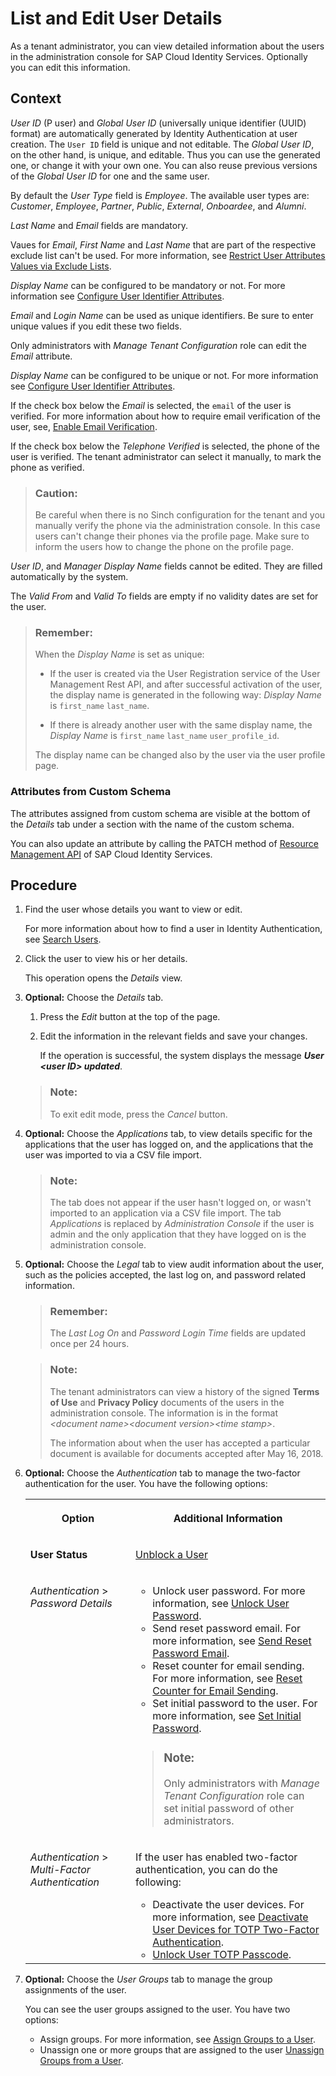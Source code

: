 <!-- loio045cb01bd2034b05a69e1a626e46570f -->

# List and Edit User Details

As a tenant administrator, you can view detailed information about the users in the administration console for SAP Cloud Identity Services. Optionally you can edit this information.



<a name="loio045cb01bd2034b05a69e1a626e46570f__context_awh_phy_4mb"/>

## Context

*User ID* \(P user\) and *Global User ID* \(universally unique identifier \(UUID\) format\) are automatically generated by Identity Authentication at user creation. The `User ID` field is unique and not editable. The *Global User ID*, on the other hand, is unique, and editable. Thus you can use the generated one, or change it with your own one. You can also reuse previous versions of the *Global User ID* for one and the same user.

By default the *User Type* field is *Employee*. The available user types are: *Customer*, *Employee*, *Partner*, *Public*, *External*, *Onboardee*, and *Alumni*.

*Last Name* and *Email* fields are mandatory.

Vaues for *Email*, *First Name* and *Last Name* that are part of the respective exclude list can't be used. For more information, see [Restrict User Attributes Values via Exclude Lists](restrict-user-attributes-values-via-exclude-lists-cb108c2.md).

*Display Name* can be configured to be mandatory or not. For more information see [Configure User Identifier Attributes](configure-user-identifier-attributes-8b9fa88.md).

*Email* and *Login Name* can be used as unique identifiers. Be sure to enter unique values if you edit these two fields.

Only administrators with *Manage Tenant Configuration* role can edit the *Email* attribute.

*Display Name* can be configured to be unique or not. For more information see [Configure User Identifier Attributes](configure-user-identifier-attributes-8b9fa88.md).

If the check box below the *Email* is selected, the `email` of the user is verified. For more information about how to require email verification of the user, see, [Enable Email Verification](enable-email-verification-483d26c.md).

If the check box below the *Telephone Verified* is selected, the phone of the user is verified. The tenant administrator can select it manually, to mark the phone as verified.

> ### Caution:  
> Be careful when there is no Sinch configuration for the tenant and you manually verify the phone via the administration console. In this case users can't change their phones via the profile page. Make sure to inform the users how to change the phone on the profile page.

*User ID*, and *Manager Display Name* fields cannot be edited. They are filled automatically by the system.

The *Valid From* and *Valid To* fields are empty if no validity dates are set for the user.

> ### Remember:  
> When the *Display Name* is set as unique:
> 
> -   If the user is created via the User Registration service of the User Management Rest API, and after successful activation of the user, the display name is generated in the following way: *Display Name* is `first_name` `last_name`.
> 
> -   If there is already another user with the same display name, the *Display Name* is `first_name` `last_name` `user_profile_id`.
> 
> 
> The display name can be changed also by the user via the user profile page.



### Attributes from Custom Schema

The attributes assigned from custom schema are visible at the bottom of the *Details* tab under a section with the name of the custom schema.

You can also update an attribute by calling the PATCH method of [Resource Management API](https://api.sap.com/api/IdDS_SCIM/path/patchUser) of SAP Cloud Identity Services.



## Procedure

1.  Find the user whose details you want to view or edit.

    For more information about how to find a user in Identity Authentication, see [Search Users](search-users-06078a6.md).

2.  Click the user to view his or her details.

    This operation opens the *Details* view.

3.  **Optional:** Choose the *Details* tab.

    1.  Press the *Edit* button at the top of the page.

    2.  Edit the information in the relevant fields and save your changes.

        If the operation is successful, the system displays the message ***User <user ID\> updated***.


    > ### Note:  
    > To exit edit mode, press the *Cancel* button.

4.  **Optional:** Choose the *Applications* tab, to view details specific for the applications that the user has logged on, and the applications that the user was imported to via a CSV file import.

    > ### Note:  
    > The tab does not appear if the user hasn't logged on, or wasn't imported to an application via a CSV file import. The tab *Applications* is replaced by *Administration Console* if the user is admin and the only application that they have logged on is the administration console.

5.  **Optional:** Choose the *Legal* tab to view audit information about the user, such as the policies accepted, the last log on, and password related information.

    > ### Remember:  
    > The *Last Log On* and *Password Login Time* fields are updated once per 24 hours.

    > ### Note:  
    > The tenant administrators can view a history of the signed **Terms of Use** and **Privacy Policy** documents of the users in the administration console. The information is in the format *<document name\><document version\><time stamp\>*.
    > 
    > The information about when the user has accepted a particular document is available for documents accepted after May 16, 2018.

6.  **Optional:** Choose the *Authentication* tab to manage the two-factor authentication for the user. You have the following options:


    <table>
    <tr>
    <th valign="top">

    Option
    
    </th>
    <th valign="top">

    Additional Information
    
    </th>
    </tr>
    <tr>
    <td valign="top">
    
    **User Status**
    
    </td>
    <td valign="top">
    
    [Unblock a User](unblock-a-user-d50eec9.md)
    
    </td>
    </tr>
    <tr>
    <td valign="top">
    
    *Authentication* \> *Password Details*
    
    </td>
    <td valign="top">
    
    -   Unlock user password. For more information, see [Unlock User Password](unlock-user-password-9172552.md).
    -   Send reset password email. For more information, see [Send Reset Password Email](send-reset-password-email-da55abf.md).
    -   Reset counter for email sending. For more information, see [Reset Counter for Email Sending](reset-counter-for-email-sending-08f634b.md).
    -   Set initial password to the user. For more information, see [Set Initial Password](set-initial-password-16149d5.md).

    > ### Note:  
    > Only administrators with *Manage Tenant Configuration* role can set initial password of other administrators.


    
    </td>
    </tr>
    <tr>
    <td valign="top">
    
    *Authentication* \> *Multi-Factor Authentication*
    
    </td>
    <td valign="top">
    
    If the user has enabled two-factor authentication, you can do the following:

    -   Deactivate the user devices. For more information, see [Deactivate User Devices for TOTP Two-Factor Authentication](deactivate-user-devices-for-totp-two-factor-authentication-87324d5.md).
    -   [Unlock User TOTP Passcode](unlock-user-totp-passcode-cb6615d.md).


    
    </td>
    </tr>
    </table>
    
7.  **Optional:** Choose the *User Groups* tab to manage the group assignments of the user.

    You can see the user groups assigned to the user. You have two options:

    -   Assign groups. For more information, see [Assign Groups to a User](assign-groups-to-a-user-bfdeb9c.md).
    -   Unassign one or more groups that are assigned to the user [Unassign Groups from a User](unassign-groups-from-a-user-4353735.md).


